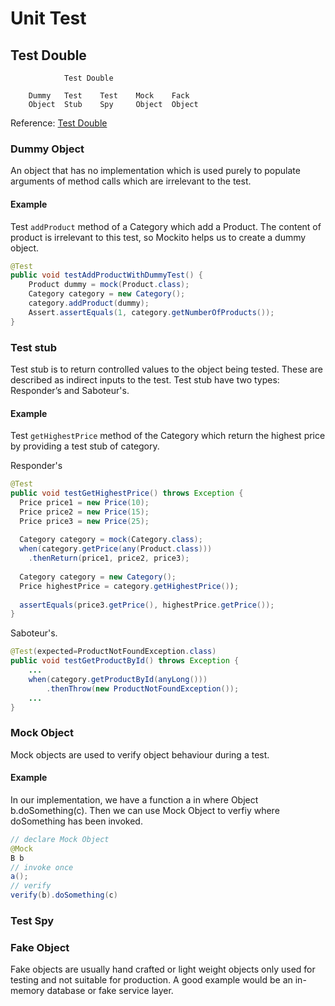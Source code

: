 # Unit Test

## Test Double
```
            Test Double
            
    Dummy   Test    Test    Mock    Fack
    Object  Stub    Spy     Object  Object
```

Reference: [Test Double](http://xunitpatterns.com/Test%20Double.html)

### Dummy Object
An object that has no implementation which is used purely to populate arguments of method calls which are irrelevant to the test.

#### Example
Test `addProduct` method of a Category which add a Product. The content of product is irrelevant to this test, so Mockito helps us to create a dummy object.

```java
@Test
public void testAddProductWithDummyTest() {
    Product dummy = mock(Product.class);
    Category category = new Category();
    category.addProduct(dummy);
    Assert.assertEquals(1, category.getNumberOfProducts());
}
```

### Test stub
Test stub is to return controlled values to the object being tested. These are described as indirect inputs to the test. Test stub have two types: Responder’s and Saboteur's.

#### Example
Test `getHighestPrice` method of the Category which return the highest price by providing a test stub of category.

Responder's
```java
@Test
public void testGetHighestPrice() throws Exception {
  Price price1 = new Price(10); 
  Price price2 = new Price(15);
  Price price3 = new Price(25);
 
  Category category = mock(Category.class);
  when(category.getPrice(any(Product.class)))
    .thenReturn(price1, price2, price3);
   
  Category category = new Category();
  Price highestPrice = category.getHighestPrice());
  
  assertEquals(price3.getPrice(), highestPrice.getPrice());
}
```

Saboteur's.
```java
@Test(expected=ProductNotFoundException.class)
public void testGetProductById() throws Exception {
    ...
    when(category.getProductById(anyLong()))
        .thenThrow(new ProductNotFoundException());
    ...
}
```

### Mock Object
Mock objects are used to verify object behaviour during a test.

#### Example
In our implementation, we have a function a in where Object b.doSomething(c). Then we can use Mock Object to verfiy where doSomething has been invoked.

```java
// declare Mock Object
@Mock
B b
// invoke once
a();
// verify
verify(b).doSomething(c)
```

### Test Spy

### Fake Object
Fake objects are usually hand crafted or light weight objects only used for testing and not suitable for production. A good example would be an in-memory database or fake service layer.

